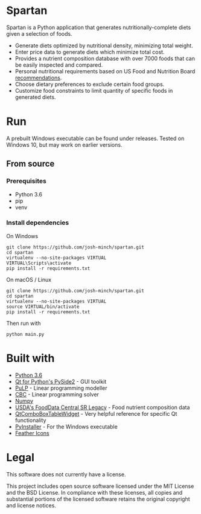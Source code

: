 # Spartan
Spartan is a Python application that generates nutritionally-complete diets given a selection of foods.
* Generate diets optimized by nutritional density, minimizing total weight.
* Enter price data to generate diets which minimize total cost.
* Provides a nutrient composition database with over 7000 foods that can be easily inspected and compared.
* Personal nutritional requirements based on US Food and Nutrition Board [recommendations](https://ods.od.nih.gov/Health_Information/Dietary_Reference_Intakes.aspx).
* Choose dietary preferences to exclude certain food groups.
* Customize food constraints to limit quantity of specific foods in generated diets.

# Run
A prebuilt Windows executable can be found under releases. Tested on Windows 10, but may work on earlier versions.

## From source
### Prerequisites
* Python 3.6
* pip
* venv
### Install dependencies
On Windows
```shell
git clone https://github.com/josh-minch/spartan.git
cd spartan
virtualenv --no-site-packages VIRTUAL
VIRTUAL\Scripts\activate
pip install -r requirements.txt
```
On macOS / Linux
```shell
git clone https://github.com/josh-minch/spartan.git
cd spartan
virtualenv --no-site-packages VIRTUAL
source VIRTUAL/bin/activate
pip install -r requirements.txt

```
Then run with
```
python main.py
```

# Built with
* [Python 3.6](https://www.python.org/downloads/)
* [Qt for Python's PySide2](https://www.qt.io/qt-for-python/) - GUI toolkit
* [PuLP](http://coin-or.github.io/pulp/) - Linear programming modeller
* [CBC](https://github.com/coin-or/Cbc) -  Linear programming solver
* [Numpy](https://numpy.org/)
* [USDA's FoodData Central SR Legacy](https://fdc.nal.usda.gov/) - Food nutrient composition data
* [QtComboBoxTableWidget](https://github.com/pierrebai/QtComboBoxTableWidget) - Very helpful reference for specific Qt functionality
* [PyInstaller](https://www.pyinstaller.org/) - For the Windows executable
* [Feather Icons](https://feathericons.com/)

# Legal
This software does not currently have a license.

This project includes open source software licensed under the MIT License and the BSD License. In compliance with these licenses, all copies and substantial portions of the licensed software retains the original copyright and license notices.
